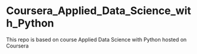 # Coursera_Applied_Data_Science_with_Python
This repo is based on course Applied Data Science with Python hosted on Coursera
